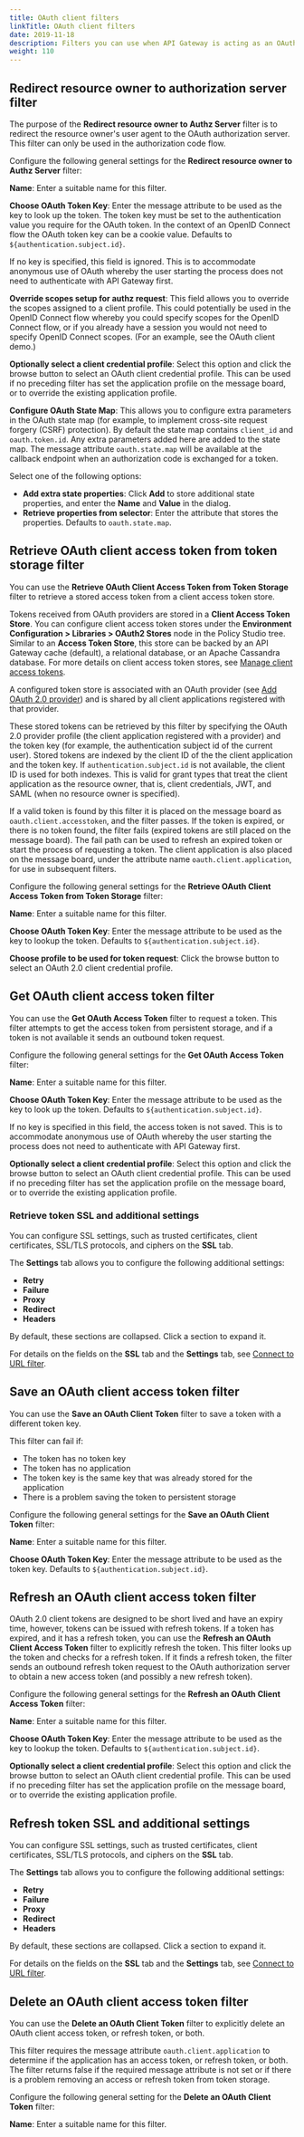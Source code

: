 ```yaml
---
title: OAuth client filters
linkTitle: OAuth client filters
date: 2019-11-18
description: Filters you can use when API Gateway is acting as an OAuth client.
weight: 110
---
```


## Redirect resource owner to authorization server filter

The purpose of the **Redirect resource owner to Authz Server** filter is to redirect the resource owner's user agent to the OAuth authorization server. This filter can only be used in the authorization code flow.

Configure the following general settings for the **Redirect resource owner to Authz Server** filter:

**Name**:
Enter a suitable name for this filter.

**Choose OAuth Token Key**:
Enter the message attribute to be used as the key to look up the token. The token key must be set to the authentication value you require for the OAuth token. In the context of an OpenID Connect flow the OAuth token key can be a cookie value. Defaults to `${authentication.subject.id}`.

If no key is specified, this field is ignored. This is to accommodate anonymous use of OAuth whereby the user starting the process does not need to authenticate with API Gateway first.

**Override scopes setup for authz request**:
This field allows you to override the scopes assigned to a client profile. This could potentially be used in the OpenID Connect flow whereby you could specify scopes for the OpenID Connect flow, or if you already have a session you would not need to specify OpenID Connect scopes. (For an example, see the OAuth client demo.)

**Optionally select a client credential profile**:
Select this option and click the browse button to select an OAuth client credential profile. This can be used if no preceding filter has set the application profile on the message board, or to override the existing application profile.

**Configure OAuth State Map**:
This allows you to configure extra parameters in the OAuth state map (for example, to implement cross-site request forgery (CSRF) protection). By default the state map contains `client_id`
and `oauth.token.id`. Any extra parameters added here are added to the state map. The message attribute `oauth.state.map`
will be available at the callback endpoint when an authorization code is exchanged for a token.

Select one of the following options:

* **Add extra state properties**:
Click **Add** to store additional state properties, and enter the **Name** and **Value** in the dialog.
* **Retrieve properties from selector**:
Enter the attribute that stores the properties. Defaults to `oauth.state.map`.

## Retrieve OAuth client access token from token storage filter

You can use the **Retrieve OAuth Client Access Token from Token Storage** filter to retrieve a stored access token from a client access token store.

Tokens received from OAuth providers are stored in a **Client Access Token Store**. You can configure client access token stores under the **Environment Configuration > Libraries > OAuth2 Stores** node in the Policy Studio tree. Similar to an **Access Token Store**, this store can be backed by an API Gateway cache (default), a relational database, or an Apache Cassandra database. For more details on client access token stores, see [Manage client access tokens](/docs/apigw_oauth/oauth_client/oauth_client_access_tokens).

A configured token store is associated with an OAuth provider (see [Add OAuth 2.0 provider](/docs/apigw_oauth/oauth_client/oauth_add_credential_provider)) and is shared by all client applications registered with that provider.

These stored tokens can be retrieved by this filter by specifying the OAuth 2.0 provider profile (the client application registered with a provider) and the token key (for example, the authentication subject id of the current user). Stored tokens are indexed by the client ID of the the client application and the token key. If `authentication.subject.id` is not available, the client ID is used for both indexes. This is valid for grant types that treat the client application as the resource owner, that is, client credentials, JWT, and SAML (when no resource owner is specified).

If a valid token is found by this filter it is placed on the message board as `oauth.client.accesstoken`, and the filter passes. If the token is expired, or there is no token found, the filter fails (expired tokens are still placed on the message board). The fail path can be used to refresh an expired token or start the process of requesting a token. The client application is also placed on the message board, under the attribute name `oauth.client.application`, for use in subsequent filters.

Configure the following general settings for the **Retrieve OAuth Client Access Token from Token Storage** filter:

**Name**:
Enter a suitable name for this filter.

**Choose OAuth Token Key**:
Enter the message attribute to be used as the key to lookup the token. Defaults to `${authentication.subject.id}`.

**Choose profile to be used for token request**:
Click the browse button to select an OAuth 2.0 client credential profile.

## Get OAuth client access token filter

You can use the **Get OAuth Access Token** filter to request a token. This filter attempts to get the access token from persistent storage, and if a token is not available it sends an outbound token request.

Configure the following general settings for the **Get OAuth Access Token** filter:

**Name**:
Enter a suitable name for this filter.

**Choose OAuth Token Key**:
Enter the message attribute to be used as the key to look up the token. Defaults to `${authentication.subject.id}`.

If no key is specified in this field, the access token is not saved. This is to accommodate anonymous use of OAuth whereby the user starting the process does not need to authenticate with API Gateway first.

**Optionally select a client credential profile**:
Select this option and click the browse button to select an OAuth client credential profile. This can be used if no preceding filter has set the application profile on the message board, or to override the existing application profile.

### Retrieve token SSL and additional settings

You can configure SSL settings, such as trusted certificates, client certificates, SSL/TLS protocols, and ciphers on the **SSL** tab.

The **Settings** tab allows you to configure the following additional settings:

* **Retry**
* **Failure**
* **Proxy**
* **Redirect**
* **Headers**

By default, these sections are collapsed. Click a section to expand it.

For details on the fields on the **SSL** tab and the **Settings** tab, see [Connect to URL filter](/docs/apigw_polref/routing_common/#connect-to-url-filter).

## Save an OAuth client access token filter

You can use the **Save an OAuth Client Token** filter to save a token with a different token key.

This filter can fail if:

* The token has no token key
* The token has no application
* The token key is the same key that was already stored for the application
* There is a problem saving the token to persistent storage

Configure the following general settings for the **Save an OAuth Client Token** filter:

**Name**:
Enter a suitable name for this filter.

**Choose OAuth Token Key**:
Enter the message attribute to be used as the token key. Defaults to `${authentication.subject.id}`.

## Refresh an OAuth client access token filter

OAuth 2.0 client tokens are designed to be short lived and have an expiry time, however, tokens can be issued with refresh tokens. If a token has expired, and it has a refresh token, you can use the **Refresh an OAuth Client Access Token** filter to explicitly refresh the token. This filter looks up the token and checks for a refresh token. If it finds a refresh token, the filter sends an outbound refresh token request to the OAuth authorization server to obtain a new access token (and possibly a new refresh token).

Configure the following general settings for the **Refresh an OAuth Client Access Token** filter:

**Name**:
Enter a suitable name for this filter.

**Choose OAuth Token Key**:
Enter the message attribute to be used as the key to lookup the token. Defaults to `${authentication.subject.id}`.

**Optionally select a client credential profile**:
Select this option and click the browse button to select an OAuth client credential profile. This can be used if no preceding filter has set the application profile on the message board, or to override the existing application profile.

## Refresh token SSL and additional settings

You can configure SSL settings, such as trusted certificates, client certificates, SSL/TLS protocols, and ciphers on the **SSL**
tab.

The **Settings**
tab allows you to configure the following additional settings:

* **Retry**
* **Failure**
* **Proxy**
* **Redirect**
* **Headers**

By default, these sections are collapsed. Click a section to expand it.

For details on the fields on the **SSL** tab and the **Settings** tab, see [Connect to URL filter](/docs/apigw_polref/routing_common/#connect-to-url-filter).

## Delete an OAuth client access token filter

You can use the **Delete an OAuth Client Token** filter to explicitly delete an OAuth client access token, or refresh token, or both.

This filter requires the message attribute `oauth.client.application` to determine if the application has an access token, or refresh token, or both. The filter returns false if the required message attribute is not set or if there is a problem removing an access or refresh token from token storage.

Configure the following general setting for the **Delete an OAuth Client Token** filter:

**Name**:
Enter a suitable name for this filter.

